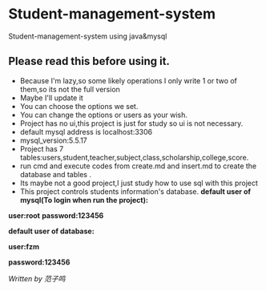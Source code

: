 # Student-management-system
Student-management-system using java&amp;mysql
## Please read this before using it.

- Because I'm lazy,so some likely operations I only write 1 or two of them,so its not the full version
- Maybe I'll update it
- You can choose the options we set.
- You can change the options or users as your wish.
- Project has no ui,this project is just for study so ui is not necessary.
- default mysql address is localhost:3306
- mysql_version:5.5.17
- Project has 7 tables:users,student,teacher,subject,class,scholarship,college,score.
- run cmd and execute codes from create.md and insert.md to create the database and tables .
- Its maybe not a good project,I just study how to use sql with this project
- This project controls students information's database. 
  **default user of mysql(To login when run the project):**

**user:root**
**password:123456**

**default user of database:**

**user:fzm**

**password:123456**

 *Written by 范子鸣*
